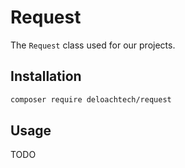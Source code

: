 Request
========

The `Request` class used for our projects.


Installation
------------

```bash
composer require deloachtech/request
```


Usage
-----

TODO